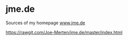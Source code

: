 # jme.de

Sources of my homepage www.jme.de

https://rawgit.com/Joe-Merten/jme.de/master/index.html
